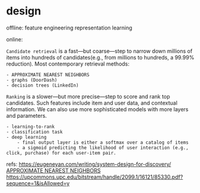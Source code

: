 # design





offline:
feature engineering
representation learning

online:


`Candidate retrieval` is a fast—but coarse—step to narrow down millions of items into hundreds of candidates(e.g., from millions to hundreds, a 99.99% reduction). 
Most contemporary retrieval methods:

    - APPROXIMATE NEAREST NEIGHBORS
    - graphs (DoorDash) 
    - decision trees (LinkedIn)

`Ranking` is a slower—but more precise—step to score and rank top candidates. Such features include item and user data, and contextual information. We can also use more sophisticated models with more layers and parameters.

    - learning-to-rank 
    - classification task
    - deep learning
        - final output layer is either a softmax over a catalog of items
        - a sigmoid predicting the likelihood of user interaction (e.g., click, purchase) for each user-item pair.

refs:
https://eugeneyan.com/writing/system-design-for-discovery/
[APPROXIMATE NEAREST NEIGHBORS](https://zhuanlan.zhihu.com/p/454511736)
https://upcommons.upc.edu/bitstream/handle/2099.1/16121/85330.pdf?sequence=1&isAllowed=y